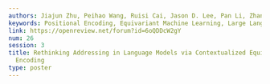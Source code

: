 ```yaml
---
authors: Jiajun Zhu, Peihao Wang, Ruisi Cai, Jason D. Lee, Pan Li, Zhangyang Wang
keywords: Positional Encoding, Equivariant Machine Learning, Large Language Models
link: https://openreview.net/forum?id=6oQDDcW2gY
num: 26
session: 3
title: Rethinking Addressing in Language Models via Contextualized Equivariant Positional
  Encoding
type: poster
---
```


